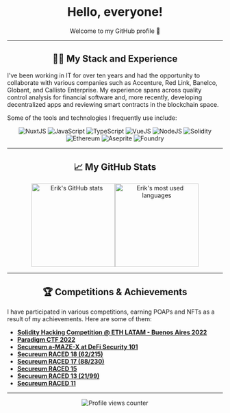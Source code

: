 <div align="center">
  <h1>Hello, everyone!</h1>
  <p>Welcome to my GitHub profile 👋</p>
</div>

---

<div align="center">
  <h2>👨‍💻 My Stack and Experience</h2>
</div>

<p>I've been working in IT for over ten years and had the opportunity to collaborate with various companies such as Accenture, Red Link, Banelco, Globant, and Callisto Enterprise. My experience spans across quality control analysis for financial software and, more recently, developing decentralized apps and reviewing smart contracts in the blockchain space.</p>

<p>Some of the tools and technologies I frequently use include:</p>

<div align="center">
  <img src="https://img.shields.io/badge/-NuxtJS-05122A?style=flat&logo=nuxt.js" alt="NuxtJS" />
  <img src="https://img.shields.io/badge/-JavaScript-05122A?style=flat&logo=javascript" alt="JavaScript" />
  <img src="https://img.shields.io/badge/-TypeScript-05122A?style=flat&logo=typescript" alt="TypeScript" />
  <img src="https://img.shields.io/badge/-VueJS-05122A?style=flat&logo=vue.js" alt="VueJS" />
  <img src="https://img.shields.io/badge/-NodeJS-05122A?style=flat&logo=node.js" alt="NodeJS" />
  <img src="https://img.shields.io/badge/-Solidity-05122A?style=flat&logo=solidity" alt="Solidity" />
  <img src="https://img.shields.io/badge/-Ethereum-05122A?style=flat&logo=ethereum" alt="Ethereum" />
  <img src="https://img.shields.io/badge/-Aseprite-05122A?style=flat" alt="Aseprite" />
  <img src="https://img.shields.io/badge/-Foundry-05122A?style=flat" alt="Foundry" />
</div>

---

<div align="center">
  <h2>📈 My GitHub Stats</h2>
</div>

<div align="center" style="display: flex; justify-content: center;">
  <img src="https://github-readme-stats.vercel.app/api?theme=radical&username=ESNJS&show_icons=true&count_private=true" alt="Erik's GitHub stats" style="height: 195px;"/>
  <img src="https://github-readme-stats.vercel.app/api/top-langs/?theme=radical&username=ESNJS&layout=compact&show_icons=true&count_private=true" alt="Erik's most used languages" style="height: 195px;"/>
</div>

---
<div align="center">
  <h2>🏆 Competitions & Achievements</h2>
</div>

<p>I have participated in various competitions, earning POAPs and NFTs as a result of my achievements. Here are some of them:</p>

<ul>
  <li><a href="https://app.poap.xyz/token/5497285"><strong>Solidity Hacking Competition @ ETH LATAM - Buenos Aires 2022</strong></a></li>
  <li><a href="https://app.poap.xyz/token/5581181"><strong>Paradigm CTF 2022</strong> </a></li>
  <li><a href="https://app.poap.xyz/token/5553984"><strong>Secureum a-MAZE-X at DeFi Security 101</strong> </a></li>
  <li><a href="https://rarible.com/token/polygon/0x5ff36bf09a7dd502ad3aedab418f1c5dfde59c2e:2857?tab=overview"><strong>Secureum RACED 18 (62/215)</strong></a></li>
  <li><a href="https://rarible.com/token/polygon/0x5ff36bf09a7dd502ad3aedab418f1c5dfde59c2e:2541?tab=overview"><strong>Secureum RACED 17 (88/230)</strong></a></li>
  <li><a href="https://rarible.com/token/polygon/0x5ff36bf09a7dd502ad3aedab418f1c5dfde59c2e:2134?tab=overview"><strong>Secureum RACED 15</strong></a></li>
  <li><a href="https://rarible.com/token/polygon/0x5ff36bf09a7dd502ad3aedab418f1c5dfde59c2e:1833?tab=overview"><strong>Secureum RACED 13 (21/99)</strong></a></li>
  <li><a href="https://rarible.com/token/polygon/0x5ff36bf09a7dd502ad3aedab418f1c5dfde59c2e:1664?tab=overview"><strong>Secureum RACED 11</strong></a></li>
</ul>

---

<div align="center">
  <img src="https://komarev.com/ghpvc/?username=ESNJS&style=flat-square&color=blue" alt="Profile views counter"/>
</div>
